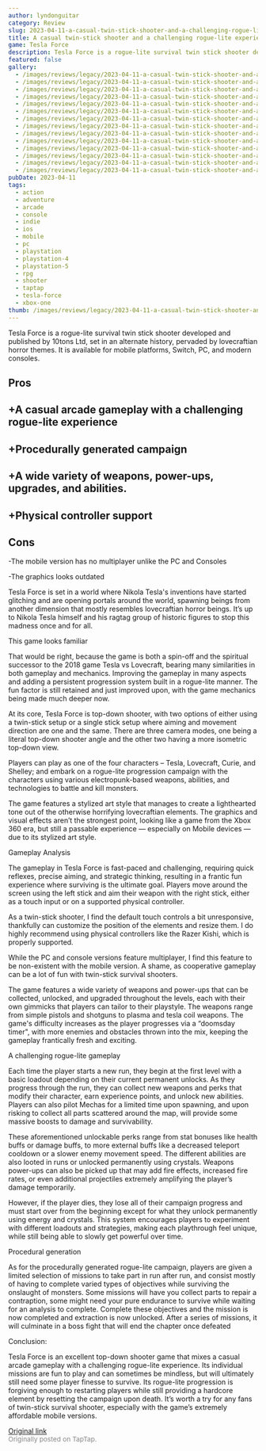 ```yaml
---
author: lyndonguitar
category: Review
slug: 2023-04-11-a-casual-twin-stick-shooter-and-a-challenging-rogue-lite-experience-full-review-tesla
title: A casual twin-stick shooter and a challenging rogue-lite experience | Full Review - Tesla Force
game: Tesla Force
description: Tesla Force is a rogue-lite survival twin stick shooter developed and published by 10tons Ltd, set in an alternate history, pervaded by lovecraftian horror themes. It is available for mobile platforms, Switch, PC, and modern consoles.
featured: false
gallery:
  - /images/reviews/legacy/2023-04-11-a-casual-twin-stick-shooter-and-a-challenging-rogue-lite-experience--full-review---tesla--0.avif
  - /images/reviews/legacy/2023-04-11-a-casual-twin-stick-shooter-and-a-challenging-rogue-lite-experience--full-review---tesla--1.avif
  - /images/reviews/legacy/2023-04-11-a-casual-twin-stick-shooter-and-a-challenging-rogue-lite-experience--full-review---tesla--2.avif
  - /images/reviews/legacy/2023-04-11-a-casual-twin-stick-shooter-and-a-challenging-rogue-lite-experience--full-review---tesla--3.avif
  - /images/reviews/legacy/2023-04-11-a-casual-twin-stick-shooter-and-a-challenging-rogue-lite-experience--full-review---tesla--4.avif
  - /images/reviews/legacy/2023-04-11-a-casual-twin-stick-shooter-and-a-challenging-rogue-lite-experience--full-review---tesla--5.avif
  - /images/reviews/legacy/2023-04-11-a-casual-twin-stick-shooter-and-a-challenging-rogue-lite-experience--full-review---tesla--6.avif
  - /images/reviews/legacy/2023-04-11-a-casual-twin-stick-shooter-and-a-challenging-rogue-lite-experience--full-review---tesla--7.avif
  - /images/reviews/legacy/2023-04-11-a-casual-twin-stick-shooter-and-a-challenging-rogue-lite-experience--full-review---tesla--8.avif
  - /images/reviews/legacy/2023-04-11-a-casual-twin-stick-shooter-and-a-challenging-rogue-lite-experience--full-review---tesla--9.avif
  - /images/reviews/legacy/2023-04-11-a-casual-twin-stick-shooter-and-a-challenging-rogue-lite-experience--full-review---tesla--10.avif
  - /images/reviews/legacy/2023-04-11-a-casual-twin-stick-shooter-and-a-challenging-rogue-lite-experience--full-review---tesla--11.avif
  - /images/reviews/legacy/2023-04-11-a-casual-twin-stick-shooter-and-a-challenging-rogue-lite-experience--full-review---tesla--12.avif
  - /images/reviews/legacy/2023-04-11-a-casual-twin-stick-shooter-and-a-challenging-rogue-lite-experience--full-review---tesla--13.avif
pubDate: 2023-04-11
tags:
  - action
  - adventure
  - arcade
  - console
  - indie
  - ios
  - mobile
  - pc
  - playstation
  - playstation-4
  - playstation-5
  - rpg
  - shooter
  - taptap
  - tesla-force
  - xbox-one
thumb: /images/reviews/legacy/2023-04-11-a-casual-twin-stick-shooter-and-a-challenging-rogue-lite-experience--full-review---tesla--0.avif
---
```


Tesla Force is a rogue-lite survival twin stick shooter developed and published by 10tons Ltd, set in an alternate history, pervaded by lovecraftian horror themes. It is available for mobile platforms, Switch, PC, and modern consoles.




## Pros



## +A casual arcade gameplay with a challenging rogue-lite experience


## +Procedurally generated campaign


## +A wide variety of weapons, power-ups, upgrades, and abilities.


## +Physical controller support




## Cons


-The mobile version has no multiplayer unlike the PC and Consoles

-The graphics looks outdated

Tesla Force is set in a world where Nikola Tesla's inventions have started glitching and are opening portals around the world, spawning beings from another dimension that mostly resembles lovecraftian horror beings. It’s up to Nikola Tesla himself and his ragtag group of historic figures to stop this madness once and for all.

This game looks familiar

That would be right, because the game is both a spin-off and the spiritual successor to the 2018 game Tesla vs Lovecraft, bearing many similarities in both gameplay and mechanics. Improving the gameplay in many aspects and adding a persistent progression system built in a rogue-lite manner. The fun factor is still retained and just improved upon, with the game mechanics being made much deeper now.

At its core, Tesla Force is top-down shooter, with two options of either using a twin-stick setup or a single stick setup where aiming and movement direction are one and the same. There are three camera modes, one being a literal top-down shooter angle and the other two having a more isometric top-down view.

Players can play as one of the four characters – Tesla, Lovecraft, Curie, and Shelley; and embark on a rogue-lite progression campaign with the characters using various electropunk-based weapons, abilities, and technologies to battle and kill monsters.

The game features a stylized art style that manages to create a lighthearted tone out of the otherwise horrifying lovecraftian elements. The graphics and visual effects aren’t the strongest point, looking like a game from the Xbox 360 era, but still a passable experience — especially on Mobile devices — due to its stylized art style.

Gameplay Analysis

The gameplay in Tesla Force is fast-paced and challenging, requiring quick reflexes, precise aiming, and strategic thinking, resulting in a frantic fun experience where surviving is the ultimate goal. Players move around the screen using the left stick and aim their weapon with the right stick, either as a touch input or on a supported physical controller.

As a twin-stick shooter, I find the default touch controls a bit unresponsive, thankfully can customize the position of the elements and resize them. I do highly recommend using physical controllers like the Razer Kishi, which is properly supported.

While the PC and console versions feature multiplayer, I find this feature to be non-existent with the mobile version. A shame, as cooperative gameplay can be a lot of fun with twin-stick survival shooters.

The game features a wide variety of weapons and power-ups that can be collected, unlocked, and upgraded throughout the levels, each with their own gimmicks that players can tailor to their playstyle. The weapons range from simple pistols and shotguns to plasma and tesla coil weapons. The game's difficulty increases as the player progresses via a “doomsday timer", with more enemies and obstacles thrown into the mix, keeping the gameplay frantically fresh and exciting.

A challenging rogue-lite gameplay

Each time the player starts a new run, they begin at the first level with a basic loadout depending on their current permanent unlocks. As they progress through the run, they can collect new weapons and perks that modify their character, earn experience points, and unlock new abilities. Players can also pilot Mechas for a limited time upon spawning, and upon risking to collect all parts scattered around the map, will provide some massive boosts to damage and survivability.

These aforementioned unlockable perks range from stat bonuses like health buffs or damage buffs, to more external buffs like a decreased teleport cooldown or a slower enemy movement speed. The different abilities are also looted in runs or unlocked permanently using crystals. Weapons power-ups can also be picked up that may add fire effects, increased fire rates, or even additional projectiles extremely amplifying the player’s damage temporarily.

However, if the player dies, they lose all of their campaign progress and must start over from the beginning except for what they unlock permanently using energy and crystals. This system encourages players to experiment with different loadouts and strategies, making each playthrough feel unique, while still being able to slowly get powerful over time.

Procedural generation

As for the procedurally generated rogue-lite campaign, players are given a limited selection of missions to take part in run after run, and consist mostly of having to complete varied types of objectives while surviving the onslaught of monsters. Some missions will have you collect parts to repair a contraption, some might need your pure endurance to survive while waiting for an analysis to complete. Complete these objectives and the mission is now completed and extraction is now unlocked. After a series of missions, it will culminate in a boss fight that will end the chapter once defeated

Conclusion:

Tesla Force is an excellent top-down shooter game that mixes a casual arcade gameplay with a challenging rogue-lite experience. Its individual missions are fun to play and can sometimes be mindless, but will ultimately still need some player finesse to survive. Its rogue-lite progression is forgiving enough to restarting players while still providing a hardcore element by resetting the campaign upon death. It’s worth a try for any fans of twin-stick survival shooter, especially with the game’s extremely affordable mobile versions.

[Original link](https://www.taptap.io/post/5078866)<br><span style="font-size: 0.95em; color: #888;">Originally posted on TapTap.</span>
